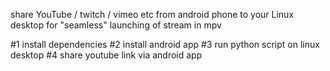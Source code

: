 share YouTube / twitch / vimeo etc from android phone to your Linux desktop
for "seamless" launching of stream in mpv

#1 install dependencies
#2 install android app
#3 run python script on linux desktop
#4 share youtube link via android app
